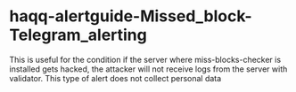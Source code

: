 # haqq-alertguide-Missed_block-Telegram_alerting
This is useful for the condition if the server where miss-blocks-checker is installed gets hacked, the attacker will not receive logs from the server with validator. This type of alert does not collect personal data
